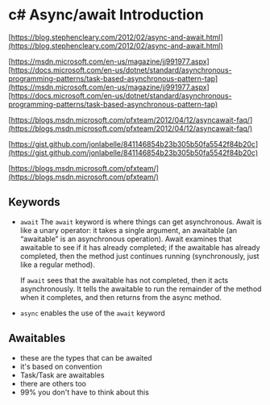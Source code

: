 
# c# Async/await Introduction 


[https://blog.stephencleary.com/2012/02/async-and-await.html](https://blog.stephencleary.com/2012/02/async-and-await.html)

[https://msdn.microsoft.com/en-us/magazine/jj991977.aspx][https://docs.microsoft.com/en-us/dotnet/standard/asynchronous-programming-patterns/task-based-asynchronous-pattern-tap](https://msdn.microsoft.com/en-us/magazine/jj991977.aspx][https://docs.microsoft.com/en-us/dotnet/standard/asynchronous-programming-patterns/task-based-asynchronous-pattern-tap)

[https://blogs.msdn.microsoft.com/pfxteam/2012/04/12/asyncawait-faq/](https://blogs.msdn.microsoft.com/pfxteam/2012/04/12/asyncawait-faq/)

[https://gist.github.com/jonlabelle/841146854b23b305b50fa5542f84b20c](https://gist.github.com/jonlabelle/841146854b23b305b50fa5542f84b20c)

[https://blogs.msdn.microsoft.com/pfxteam/](https://blogs.msdn.microsoft.com/pfxteam/)

## Keywords

- `await` 
    The `await` keyword is where things can get asynchronous. Await is like a unary operator: it takes a single argument, an awaitable (an “awaitable” is an asynchronous operation). Await examines that awaitable to see if it has already completed; if the awaitable has already completed, then the method just continues running (synchronously, just like a regular method).

    If `await` sees that the awaitable has not completed, then it acts asynchronously. It tells the awaitable to run the remainder of the method when it completes, and then returns from the async method.

- `async` enables the use of the `await` keyword


## Awaitables

- these are the types that can be awaited
- it's based on convention
- Task/Task<T> are awaitables
- there are others too
- 99% you don't have to think about this
